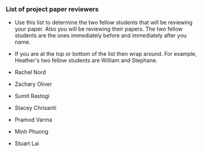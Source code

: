 ### List of project paper reviewers

* Use this list to determine the two fellow students that will be reviewing your paper.  Also you will be reviewing their papers.  The two fellow students are the ones immediately before and immediately after you name.  
* If you are at the top or bottom of the list then wrap around.  For example, Heather's two fellow students are William and Stephane.

* Rachel Nord
* Zachary	Oliver
* Sumit Rastogi
* Stacey Chrisanti
* Pramod Varma
* Minh Phuong
* Stuart Lai

